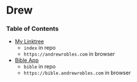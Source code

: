 # Drew

### Table of Contents
- [My Linktree](https://andrewrobles.com)
  - `index` in repo
  - `https://andrewrobles.com` in browser
- [Bible App](https://bible.andrewrobles.com)
  - `bible` in repo
  - `https://bible.andrewrobles.com` in browser

